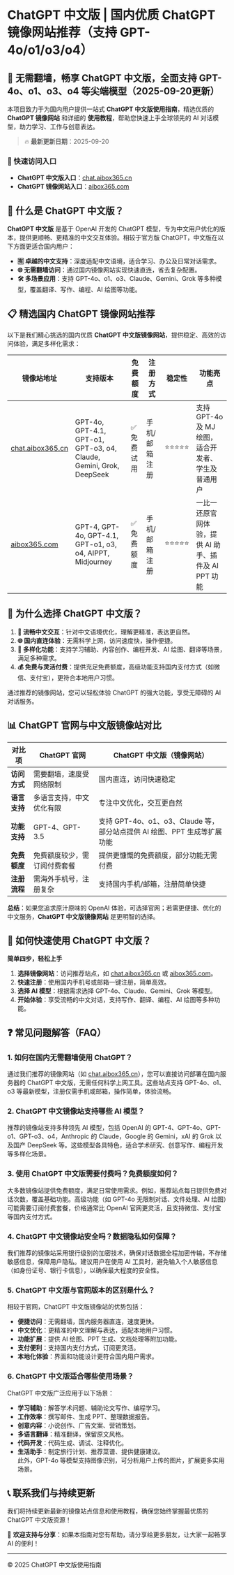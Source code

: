 # ChatGPT 中文版 | 国内优质 ChatGPT 镜像网站推荐（支持 GPT-4o/o1/o3/o4）

## 📢 无需翻墙，畅享 ChatGPT 中文版，全面支持 GPT-4o、o1、o3、o4 等尖端模型（2025-09-20更新）

本项目致力于为国内用户提供一站式 **ChatGPT 中文版使用指南**，精选优质的 **ChatGPT 镜像网站** 和详细的 **使用教程**，帮助您快速上手全球领先的 AI 对话模型，助力学习、工作与创意表达。

> 🔥 **最新更新日期**：2025-09-20

### 🚀 快速访问入口

- **ChatGPT 中文版入口**：[chat.aibox365.cn](https://chat.aibox365.cn)  
- **ChatGPT 镜像网站入口**：[aibox365.com](https://aibox365.com)

## 🤔 什么是 ChatGPT 中文版？

**ChatGPT 中文版** 是基于 OpenAI 开发的 ChatGPT 模型，专为中文用户优化的版本，提供更顺畅、更精准的中文交互体验。相较于官方版 ChatGPT，中文版在以下方面更适合国内用户：

- **🈶 卓越的中文支持**：深度适配中文语境，适合学习、办公及日常对话需求。
- **🌐 无需翻墙访问**：通过国内镜像网站实现快速直连，省去复杂配置。
- **🛠️ 多场景应用**：支持 GPT-4o、o1、o3、Claude、Gemini、Grok 等多种模型，覆盖翻译、写作、编程、AI 绘图等功能。

## 📋 精选国内 ChatGPT 镜像网站推荐

以下是我们精心挑选的国内优质 **ChatGPT 中文版镜像网站**，提供稳定、高效的访问体验，满足多样化需求：

| 镜像站地址 | 支持版本 | 免费额度 | 注册方式 | 稳定性 | 功能亮点 |
|------------|----------|----------|----------|--------|----------|
| [chat.aibox365.cn](https://chat.aibox365.cn) | GPT-4o, GPT-4.1, GPT-o1, GPT-o3, o4, Claude, Gemini, Grok, DeepSeek | ✅ 免费试用 | 手机/邮箱注册 | ⭐⭐⭐⭐⭐ | 支持 GPT-4o 及 MJ 绘图，适合开发者、学生及普通用户 |
| [aibox365.com](https://aibox365.com) | GPT-4, GPT-4o, GPT-4.1, GPT-o1, o3, o4, AIPPT, Midjourney | ✅ 免费额度 | 手机/邮箱注册 | ⭐⭐⭐⭐⭐ | 一比一还原官网体验，提供 AI 助手、插件及 AI PPT 功能 |

## 🌟 为什么选择 ChatGPT 中文版？

1. **📝 流畅中文交互**：针对中文语境优化，理解更精准，表达更自然。
2. **🌐 国内直连体验**：无需科学上网，访问速度快，操作便捷。
3. **🎯 多样化功能**：支持学习辅助、内容创作、编程开发、AI 绘图、翻译等场景，满足多种需求。
4. **💰 免费与灵活付费**：提供充足免费额度，高级功能支持国内支付方式（如微信、支付宝），更符合本地用户习惯。

通过推荐的镜像网站，您可以轻松体验 ChatGPT 的强大功能，享受无障碍的 AI 对话服务。

## 📊 ChatGPT 官网与中文版镜像站对比

| 对比项 | ChatGPT 官网 | ChatGPT 中文版（镜像网站） |
|--------|--------------|----------------------------|
| **访问方式** | 需要翻墙，速度受网络限制 | 国内直连，访问快速稳定 |
| **语言支持** | 多语言支持，中文优化有限 | 专注中文优化，交互更自然 |
| **功能支持** | GPT-4、GPT-3.5 | 支持 GPT-4o、o1、o3、Claude 等，部分站点提供 AI 绘图、PPT 生成等扩展功能 |
| **免费额度** | 免费额度较少，需订阅付费套餐 | 提供更慷慨的免费额度，部分功能无需付费 |
| **注册流程** | 需海外手机号，注册复杂 | 支持国内手机/邮箱，注册简单快捷 |

**总结**：如果您追求原汁原味的 OpenAI 体验，可选择官网；若需更便捷、优化的中文服务，**ChatGPT 中文版镜像网站** 是更明智的选择。

## 📝 如何快速使用 ChatGPT 中文版？

**简单四步，轻松上手**

1. **选择镜像网站**：访问推荐站点，如 [chat.aibox365.cn](https://chat.aibox365.cn) 或 [aibox365.com](https://aibox365.com)。
2. **快速注册**：使用国内手机号或邮箱一键注册，简单高效。
3. **选择 AI 模型**：根据需求选择 GPT-4o、Claude、Gemini、Grok 等模型。
4. **开始体验**：享受流畅的中文对话，支持写作、翻译、编程、AI 绘图等多种功能。

## ❓ 常见问题解答（FAQ）

### 1. 如何在国内无需翻墙使用 ChatGPT？

通过我们推荐的镜像网站（如 [chat.aibox365.cn](https://chat.aibox365.cn)），您可以直接访问部署在国内服务器的 ChatGPT 中文版，无需任何科学上网工具。这些站点支持 GPT-4o、o1、o3 等最新模型，注册仅需手机或邮箱，操作简单，体验流畅。

### 2. ChatGPT 中文镜像站支持哪些 AI 模型？

推荐的镜像站支持多种领先 AI 模型，包括 OpenAI 的 GPT-4、GPT-4o、GPT-o1、GPT-o3、o4，Anthropic 的 Claude，Google 的 Gemini，xAI 的 Grok 以及国产 DeepSeek 等。这些模型各具特色，适合学术研究、创意写作、编程开发等多样化场景。

### 3. 使用 ChatGPT 中文版需要付费吗？免费额度如何？

大多数镜像站提供免费额度，满足日常使用需求。例如，推荐站点每日提供免费对话次数，覆盖基础功能。高级功能（如 GPT-4o 无限制对话、文件处理、AI 绘图）可能需要订阅付费套餐，价格通常比 OpenAI 官网更灵活，且支持微信、支付宝等国内支付方式。

### 4. ChatGPT 中文镜像站安全吗？数据隐私如何保障？

我们推荐的镜像站采用银行级别的加密技术，确保对话数据全程加密传输，不存储敏感信息，保障用户隐私。建议用户在使用 AI 工具时，避免输入个人敏感信息（如身份证号、银行卡信息），以确保最大程度的安全性。

### 5. ChatGPT 中文版与官网版本的区别是什么？

相较于官网，ChatGPT 中文版镜像站的优势包括：  
- **便捷访问**：无需翻墙，国内服务器直连，速度更快。  
- **中文优化**：更精准的中文理解与表达，适配本地用户习惯。  
- **功能扩展**：提供 AI 绘图、PPT 生成、文档处理等附加功能。  
- **支付便利**：支持国内支付方式，订阅更灵活。  
- **本地化体验**：界面和功能设计更符合国内用户需求。

### 6. ChatGPT 中文版适合哪些使用场景？

ChatGPT 中文版广泛应用于以下场景：  
- **学习辅助**：解答学术问题、辅助论文写作、编程学习。  
- **工作效率**：撰写邮件、生成 PPT、整理数据报告。  
- **创意内容**：小说创作、广告文案、营销策划。  
- **多语言翻译**：精准翻译，保留原文风格。  
- **代码开发**：代码生成、调试、注释优化。  
- **生活助手**：制定旅行计划、推荐菜谱、提供健康建议。  
此外，GPT-4o 等模型支持图像识别，可分析用户上传的图片，扩展更多实用场景。

## 📞 联系我们与持续更新

我们将持续更新最新的镜像站点信息和使用教程，确保您始终掌握最优质的 ChatGPT 中文版资源！

🌟 **欢迎支持与分享**：如果本指南对您有帮助，请分享给更多朋友，让大家一起畅享 AI 的便利！

---

© 2025 ChatGPT 中文版使用指南
